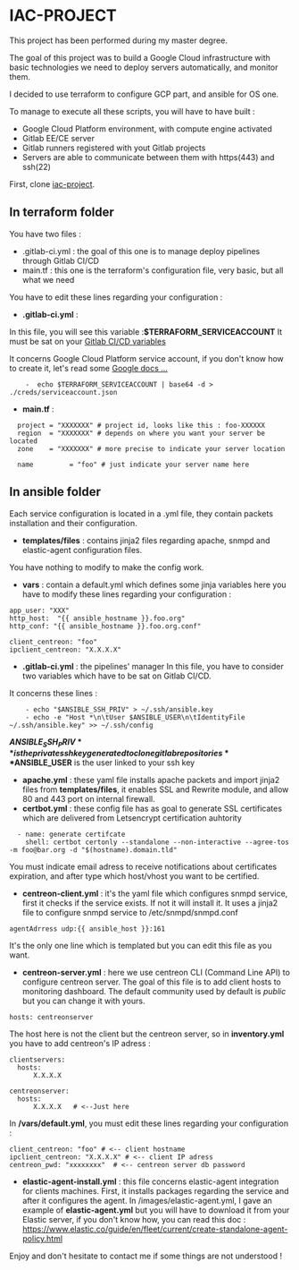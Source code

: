 # IAC-PROJECT


This project has been performed during my master degree.

The goal of this project was to build a Google Cloud infrastructure with basic technologies we need to deploy servers automatically, and monitor them.

I decided to use terraform to configure GCP part, and ansible for OS one.

To manage to execute all these scripts, you will have to have built :
- Google Cloud Platform environment, with compute engine activated
- Gitlab EE/CE server
- Gitlab runners registered with yout Gitlab projects 
- Servers are able to communicate between them with https(443) and ssh(22)

First, clone [iac-project](https://github.com/hollier95/iac-project/tree/main/iac-project).

## In terraform folder

You have two files :
 - .gitlab-ci.yml : the goal of this one is to manage deploy pipelines through Gitlab CI/CD
 - main.tf : this one is the terraform's configuration file, very basic, but all what we need

You have to edit these lines regarding your configuration :

- **.gitlab-ci.yml** :

In this file, you will see this variable :**$TERRAFORM_SERVICEACCOUNT** It must be sat on your [Gitlab CI/CD variables](https://docs.gitlab.com/ee/ci/variables/)

It concerns Google Cloud Platform service account, if you don't know how to create it, let's read some [Google docs ...](https://cloud.google.com/iam/docs/service-accounts?hl=fr)
```shell
    -  echo $TERRAFORM_SERVICEACCOUNT | base64 -d > ./creds/serviceaccount.json
```

- **main.tf** :
```shell
  project = "XXXXXXX" # project id, looks like this : foo-XXXXXX
  region  = "XXXXXXX" # depends on where you want your server be located
  zone    = "XXXXXXX" # more precise to indicate your server location
```

```shell
  name         = "foo" # just indicate your server name here
```

## In ansible folder 

Each service configuration is located in a .yml file, they contain packets installation and their configuration.

- **templates/files** : contains jinja2 files regarding apache, snmpd and elastic-agent configuration files.

You have nothing to modify to make the config work.

- **vars** : contain a default.yml which defines some jinja variables
here you have to modify these lines regarding your configuration :
```shell
app_user: "XXX" 
http_host:  "{{ ansible_hostname }}.foo.org"
http_conf: "{{ ansible_hostname }}.foo.org.conf"
```
```shell
client_centreon: "foo"
ipclient_centreon: "X.X.X.X"
```
- **.gitlab-ci.yml** : the pipelines' manager
In this file, you have to consider two variables which have to be sat on Gitlab CI/CD.

It concerns these lines : 
```shell
    - echo "$ANSIBLE_SSH_PRIV" > ~/.ssh/ansible.key
    - echo -e "Host *\n\tUser $ANSIBLE_USER\n\tIdentityFile ~/.ssh/ansible.key" >> ~/.ssh/config
```
**$ANSIBLE_SSH_PRIV** is the private ssh key generated to clone gitlab repositories
**$ANSIBLE_USER** is the user linked to your ssh key

- **apache.yml** : these yaml file installs apache packets and import jinja2 files from **templates/files**, it enables SSL and Rewrite module, and allow 80 and 443 port on internal firewall.
- **certbot.yml** : these config file has as goal to generate SSL certificates which are delivered from Letsencrypt certification auhtority
```shell
  - name: generate certifcate
    shell: certbot certonly --standalone --non-interactive --agree-tos -m foo@bar.org -d "$(hostname).domain.tld"
```
You must indicate email adress to receive notifications about certificates expiration, and after type which host/vhost you want to be certified. 
- **centreon-client.yml** : it's the yaml file which configures snmpd service, first it checks if the service exists. If not it will install it. 
It uses a jinja2 file to configure snmpd service to /etc/snmpd/snmpd.conf 
```shell
agentAdrress udp:{{ ansible_host }}:161
```
It's the only one line which is templated but you can edit this file as you want.
- **centreon-server.yml** : here we use centreon CLI (Command Line API) to configure centreon server. The goal of this file is to add client hosts to monitoring dashboard. The default community used by default is *public* but you can change it with yours. 
```shell
hosts: centreonserver
```
The host here is not the client but the centreon server, so in **inventory.yml** you have to add centreon's IP adress :
```shell
clientservers:
  hosts:
      X.X.X.X

centreonserver:
  hosts:
      X.X.X.X   # <--Just here
```
In **/vars/default.yml**, you must edit  these lines regarding your configuration :
```shell
client_centreon: "foo" # <-- client hostname
ipclient_centreon: "X.X.X.X" # <-- client IP adress
centreon_pwd: "xxxxxxxx"  # <-- centreon server db password
```
- **elastic-agent-install.yml** : this file concerns elastic-agent integration for clients machines.
First, it installs packages regarding the service and after it configures the agent.
In /images/elastic-agent.yml, I gave an example of **elastic-agent.yml** but you will have to download it from your Elastic server, if you don't know how, you can read this doc : https://www.elastic.co/guide/en/fleet/current/create-standalone-agent-policy.html


Enjoy and don't hesitate to contact me if some things are not understood !


